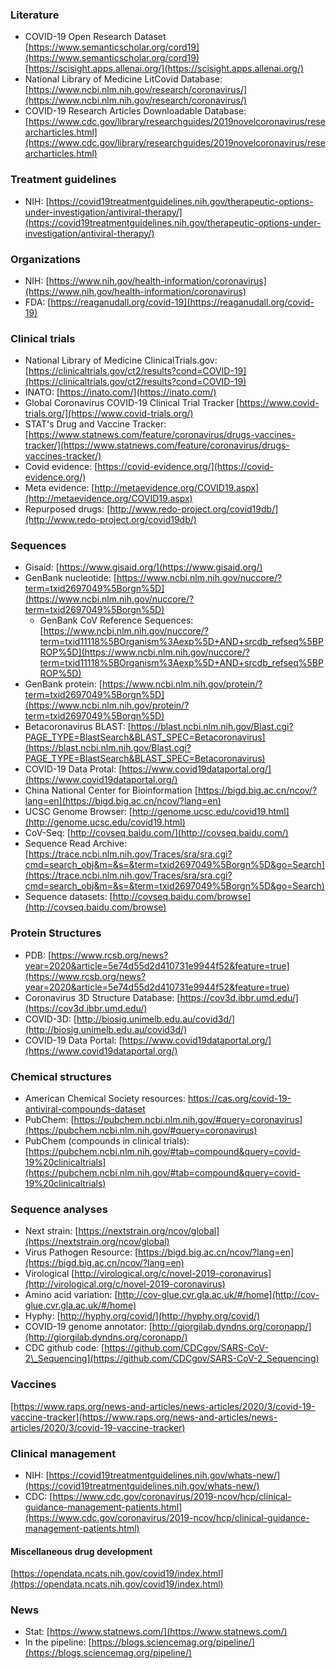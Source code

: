 
### Literature
- COVID-19 Open Research Dataset
[https://www.semanticscholar.org/cord19](https://www.semanticscholar.org/cord19)
[https://scisight.apps.allenai.org/](https://scisight.apps.allenai.org/)
- National Library of Medicine LitCovid Database: [https://www.ncbi.nlm.nih.gov/research/coronavirus/](https://www.ncbi.nlm.nih.gov/research/coronavirus/)
- COVID-19 Research Articles Downloadable Database:
[https://www.cdc.gov/library/researchguides/2019novelcoronavirus/researcharticles.html](https://www.cdc.gov/library/researchguides/2019novelcoronavirus/researcharticles.html)


### Treatment guidelines
- NIH:
[https://covid19treatmentguidelines.nih.gov/therapeutic-options-under-investigation/antiviral-therapy/](https://covid19treatmentguidelines.nih.gov/therapeutic-options-under-investigation/antiviral-therapy/)


### Organizations
- NIH:
[https://www.nih.gov/health-information/coronavirus](https://www.nih.gov/health-information/coronavirus)
- FDA:
  [https://reaganudall.org/covid-19](https://reaganudall.org/covid-19)


### Clinical trials
- National Library of Medicine ClinicalTrials.gov:
  [https://clinicaltrials.gov/ct2/results?cond=COVID-19](https://clinicaltrials.gov/ct2/results?cond=COVID-19)
- INATO:
[https://inato.com/](https://inato.com/)
- Global Coronavirus COVID-19 Clinical Trial Tracker
[https://www.covid-trials.org/](https://www.covid-trials.org/)
- STAT's Drug and Vaccine Tracker:
 [https://www.statnews.com/feature/coronavirus/drugs-vaccines-tracker/](https://www.statnews.com/feature/coronavirus/drugs-vaccines-tracker/)
- Covid evidence: 
[https://covid-evidence.org/](https://covid-evidence.org/)
- Meta evidence:
[http://metaevidence.org/COVID19.aspx](http://metaevidence.org/COVID19.aspx)
- Repurposed drugs:
[http://www.redo-project.org/covid19db/](http://www.redo-project.org/covid19db/)
 

### Sequences
- Gisaid: [https://www.gisaid.org/](https://www.gisaid.org/)
- GenBank nucleotide: [https://www.ncbi.nlm.nih.gov/nuccore/?term=txid2697049%5Borgn%5D](https://www.ncbi.nlm.nih.gov/nuccore/?term=txid2697049%5Borgn%5D)
  - GenBank CoV Reference Sequences: [https://www.ncbi.nlm.nih.gov/nuccore/?term=txid11118%5BOrganism%3Aexp%5D+AND+srcdb_refseq%5BPROP%5D](https://www.ncbi.nlm.nih.gov/nuccore/?term=txid11118%5BOrganism%3Aexp%5D+AND+srcdb_refseq%5BPROP%5D)
- GenBank protein: [https://www.ncbi.nlm.nih.gov/protein/?term=txid2697049%5Borgn%5D](https://www.ncbi.nlm.nih.gov/protein/?term=txid2697049%5Borgn%5D)
- Betacoronavirus BLAST:
[https://blast.ncbi.nlm.nih.gov/Blast.cgi?PAGE_TYPE=BlastSearch&BLAST_SPEC=Betacoronavirus](https://blast.ncbi.nlm.nih.gov/Blast.cgi?PAGE_TYPE=BlastSearch&BLAST_SPEC=Betacoronavirus)
- COVID-19 Data Protal:
[https://www.covid19dataportal.org/](https://www.covid19dataportal.org/)
- China National Center for Bioinformation
[https://bigd.big.ac.cn/ncov/?lang=en](https://bigd.big.ac.cn/ncov/?lang=en)
- UCSC Genome Browser:
  [http://genome.ucsc.edu/covid19.html](http://genome.ucsc.edu/covid19.html)
- CoV-Seq:
[http://covseq.baidu.com/](http://covseq.baidu.com/)
- Sequence Read Archive:
  [https://trace.ncbi.nlm.nih.gov/Traces/sra/sra.cgi?cmd=search_obj&m=&s=&term=txid2697049%5Borgn%5D&go=Search](https://trace.ncbi.nlm.nih.gov/Traces/sra/sra.cgi?cmd=search_obj&m=&s=&term=txid2697049%5Borgn%5D&go=Search)
- Sequence datasets:
  [http://covseq.baidu.com/browse](http://covseq.baidu.com/browse)

### Protein Structures
- PDB:
[https://www.rcsb.org/news?year=2020&article=5e74d55d2d410731e9944f52&feature=true](https://www.rcsb.org/news?year=2020&article=5e74d55d2d410731e9944f52&feature=true)
- Coronavirus 3D Structure Database:
[https://cov3d.ibbr.umd.edu/](https://cov3d.ibbr.umd.edu/)
- COVID-3D:
[http://biosig.unimelb.edu.au/covid3d/](http://biosig.unimelb.edu.au/covid3d/)
- COVID-19 Data Portal:
[https://www.covid19dataportal.org/](https://www.covid19dataportal.org/)

### Chemical structures
- American Chemical Society resources:
  https://cas.org/covid-19-antiviral-compounds-dataset
- PubChem:
  [https://pubchem.ncbi.nlm.nih.gov/#query=coronavirus](https://pubchem.ncbi.nlm.nih.gov/#query=coronavirus)
 - PubChem (compounds in clinical trials):
  [https://pubchem.ncbi.nlm.nih.gov/#tab=compound&query=covid-19%20clinicaltrials](https://pubchem.ncbi.nlm.nih.gov/#tab=compound&query=covid-19%20clinicaltrials)

### Sequence analyses
- Next strain:
[https://nextstrain.org/ncov/global](https://nextstrain.org/ncov/global)
- Virus Pathogen Resource:
[https://bigd.big.ac.cn/ncov/?lang=en](https://bigd.big.ac.cn/ncov/?lang=en)
- Virological
[http://virological.org/c/novel-2019-coronavirus](http://virological.org/c/novel-2019-coronavirus)
- Amino acid variation:
[http://cov-glue.cvr.gla.ac.uk/#/home](http://cov-glue.cvr.gla.ac.uk/#/home)
- Hyphy:
[http://hyphy.org/covid/](http://hyphy.org/covid/)
- COVID-19 genome annotator:
[http://giorgilab.dyndns.org/coronapp/](http://giorgilab.dyndns.org/coronapp/)
- CDC github code:
[https://github.com/CDCgov/SARS-CoV-2\_Sequencing](https://github.com/CDCgov/SARS-CoV-2_Sequencing)

### Vaccines
[https://www.raps.org/news-and-articles/news-articles/2020/3/covid-19-vaccine-tracker](https://www.raps.org/news-and-articles/news-articles/2020/3/covid-19-vaccine-tracker)


### Clinical management
- NIH:
[https://covid19treatmentguidelines.nih.gov/whats-new/](https://covid19treatmentguidelines.nih.gov/whats-new/)
- CDC:
[https://www.cdc.gov/coronavirus/2019-ncov/hcp/clinical-guidance-management-patients.html](https://www.cdc.gov/coronavirus/2019-ncov/hcp/clinical-guidance-management-patients.html)

#### Miscellaneous drug development
[https://opendata.ncats.nih.gov/covid19/index.html](https://opendata.ncats.nih.gov/covid19/index.html)


### News
- Stat:
[https://www.statnews.com/](https://www.statnews.com/)
- In the pipeline:
[https://blogs.sciencemag.org/pipeline/](https://blogs.sciencemag.org/pipeline/)



<!--stackedit_data:
eyJoaXN0b3J5IjpbNDc3MjQ2MTA2LDEzMTQ3ODI4NzYsLTgxOT
IxMTIxOCw5NTE4NzY3MTYsLTEzMDAwMjM3OTYsMzEwNTgwOTIy
LC0xMDgzNzQwOTg3LDg0NjY0ODE2NiwtMTk2NDg3NDQwNSwtMz
MxMzcwNDQzLC0xNjA3MjY1NDY1LDEwOTM1MjE0MDgsLTEzNzk5
MDI4OTYsNTU4NDYyNTUzLC0xMDU1NjUyODcyLDUzNTU0MjQzMy
w5MDc1NzQ5MTgsLTEwNTA2NDQzODAsMTU5MjIyMzE4NCw2NDYy
OTAxOTddfQ==
-->